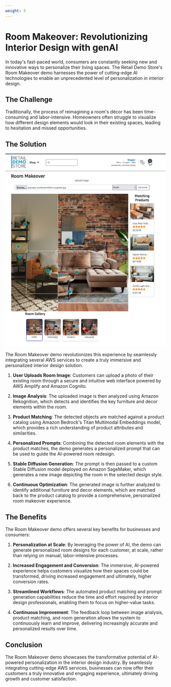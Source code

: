 ```yaml
---
weight: 5
---
```

# Room Makeover: Revolutionizing Interior Design with genAI

In today's fast-paced world, consumers are constantly seeking new and innovative ways to personalize their living spaces. The Retail Demo Store's Room Makeover demo harnesses the power of cutting-edge AI technologies to enable an unprecedented level of personalization in interior design.

## The Challenge

Traditionally, the process of reimagining a room's décor has been time-consuming and labor-intensive. Homeowners often struggle to visualize how different design elements would look in their existing spaces, leading to hesitation and missed opportunities.

## The Solution

![screenshot1](../assets/room-screenshot.png)

The Room Makeover demo revolutionizes this experience by seamlessly integrating several AWS services to create a truly immersive and personalized interior design solution.


1. **User Uploads Room Image**: Customers can upload a photo of their existing room through a secure and intuitive web interface powered by AWS Amplify and Amazon Cognito.

2. **Image Analysis**: The uploaded image is then analyzed using Amazon Rekognition, which detects and identifies the key furniture and decor elements within the room.

3. **Product Matching**: The detected objects are matched against a product catalog using Amazon Bedrock's Titan Multimodal Embeddings model, which provides a rich understanding of product attributes and similarities.

4. **Personalized Prompts**: Combining the detected room elements with the product matches, the demo generates a personalized prompt that can be used to guide the AI-powered room redesign.

5. **Stable Diffusion Generation**: The prompt is then passed to a custom Stable Diffusion model deployed on Amazon SageMaker, which generates a new image depicting the room in the selected design style.

6. **Continuous Optimization**: The generated image is further analyzed to identify additional furniture and decor elements, which are matched back to the product catalog to provide a comprehensive, personalized room makeover experience.


## The Benefits

The Room Makeover demo offers several key benefits for businesses and consumers:

1. **Personalization at Scale**: By leveraging the power of AI, the demo can generate personalized room designs for each customer, at scale, rather than relying on manual, labor-intensive processes.

2. **Increased Engagement and Conversion**: The immersive, AI-powered experience helps customers visualize how their spaces could be transformed, driving increased engagement and ultimately, higher conversion rates.

3. **Streamlined Workflows**: The automated product matching and prompt generation capabilities reduce the time and effort required by interior design professionals, enabling them to focus on higher-value tasks.

4. **Continuous Improvement**: The feedback loop between image analysis, product matching, and room generation allows the system to continuously learn and improve, delivering increasingly accurate and personalized results over time.

## Conclusion

The Room Makeover demo showcases the transformative potential of AI-powered personalization in the interior design industry. By seamlessly integrating cutting-edge AWS services, businesses can now offer their customers a truly innovative and engaging experience, ultimately driving growth and customer satisfaction.